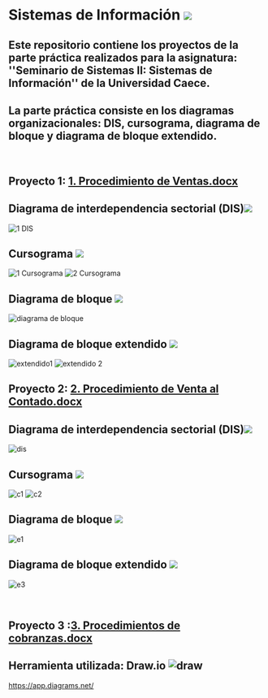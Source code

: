 # Sistemas de Información <img src="https://img.icons8.com/cotton/60/000000/information-pyramid.png"/>
## Este repositorio contiene los proyectos de la parte práctica realizados para la asignatura: ''Seminario de Sistemas II: Sistemas de Información'' de la Universidad Caece.
## La parte práctica consiste en los diagramas organizacionales: DIS, cursograma, diagrama de bloque y diagrama de bloque extendido.
‎      ‏‏‎

## Proyecto 1: [1. Procedimiento de Ventas.docx](https://github.com/agustinrp/Sistemas_de_Informacion/files/6837053/1.Procedimiento.de.Ventas.docx)
## Diagrama de interdependencia sectorial (DIS)<img src="https://img.icons8.com/carbon-copy/50/000000/serial-tasks.png"/>
![1 DIS](https://user-images.githubusercontent.com/58674979/126084392-48fe988e-e6de-4ed8-bf18-159225f587ec.png)

## Cursograma <img src="https://img.icons8.com/dusk/40/000000/workflow.png"/>
![1 Cursograma](https://user-images.githubusercontent.com/58674979/126084663-b5e7119e-f2ff-4075-87b8-2d693e3e1dd0.png)
![2 Cursograma](https://user-images.githubusercontent.com/58674979/126084671-71e6bcff-2484-4548-a3a9-0367608f8c5d.png)

## Diagrama de bloque <img src="https://img.icons8.com/dotty/40/000000/activity-feed.png"/>
![diagrama de bloque](https://user-images.githubusercontent.com/58674979/126084980-bbd23274-5dfa-4502-93a0-9a51f05f95a1.png)

## Diagrama de bloque extendido <img src="https://img.icons8.com/dotty/40/000000/activity-grid.png"/>
![extendido1](https://user-images.githubusercontent.com/58674979/126085064-5afb2809-eae9-42c6-8df5-f0e5daece718.png)
![extendido 2](https://user-images.githubusercontent.com/58674979/126085079-450e7de4-3460-42ea-9193-e7851eb411e3.png)
‎      ‏‏‎


## Proyecto 2: [2. Procedimiento de Venta al Contado.docx](https://github.com/agustinrp/Sistemas_de_Informacion/files/6837055/2.Procedimiento.de.Venta.al.Contado.docx)
## Diagrama de interdependencia sectorial (DIS)<img src="https://img.icons8.com/carbon-copy/50/000000/serial-tasks.png"/>
![dis](https://user-images.githubusercontent.com/58674979/126085394-c8db9b09-69c9-4cbb-80cb-2ad74278fdf2.png)

## Cursograma <img src="https://img.icons8.com/dusk/40/000000/workflow.png"/>
![c1](https://user-images.githubusercontent.com/58674979/126085442-aacbc7df-eddf-4eab-80f7-63d96f2c99b2.png)
![c2](https://user-images.githubusercontent.com/58674979/126085453-89bfffbb-2351-4073-81b3-5168e41b7caa.png)

## Diagrama de bloque <img src="https://img.icons8.com/dotty/40/000000/activity-feed.png"/>
![e1](https://user-images.githubusercontent.com/58674979/126085459-e9c71b04-ffd3-438d-9ce8-23816f47f808.png)

## Diagrama de bloque extendido <img src="https://img.icons8.com/dotty/40/000000/activity-grid.png"/>
![e3](https://user-images.githubusercontent.com/58674979/126085466-d924ceb4-666e-409b-a6a6-6295a1ed74db.png)


‎      ‏‏‎

## Proyecto 3 :[3. Procedimientos de cobranzas.docx](https://github.com/agustinrp/Sistemas_de_Informacion/files/6837060/3.Procedimientos.de.cobranzas.docx)

## Herramienta utilizada: Draw.io ![draw](https://user-images.githubusercontent.com/58674979/126081442-e83d9ccc-14c9-4ff8-8dc5-9f300be169f0.png)
https://app.diagrams.net/
